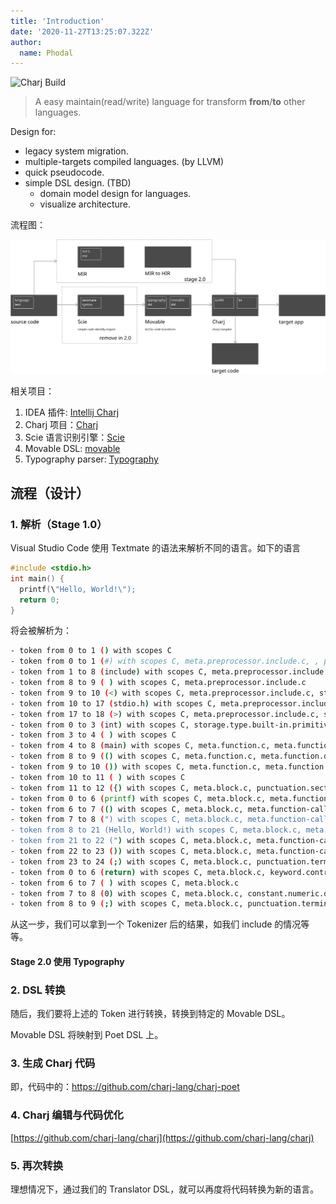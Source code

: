 ```yaml
---
title: 'Introduction'
date: '2020-11-27T13:25:07.322Z'
author:
  name: Phodal
---
```


![Charj Build](https://github.com/charj-lang/charj-poc/workflows/Charj%20Build/badge.svg)

> A easy maintain(read/write) language for transform **from**/**to** other languages.

Design for:

 - legacy system migration.
 - multiple-targets compiled languages. (by LLVM)
 - quick pseudocode.
 - simple DSL design. (TBD)
     - domain model design for languages.
     - visualize architecture.

流程图：

![流程图](https://github.com/charj-lang/arts/blob/master/charj-process.svg?raw=true)

相关项目：

1. IDEA 插件: [Intellij Charj](https://github.com/charj-lang/intellij-charj)
2. Charj 项目：[Charj](https://github.com/charj-lang/charj)
3. Scie 语言识别引擎：[Scie](https://github.com/charj-lang/scie)
4. Movable DSL: [movable](https://github.com/charj-lang/movable)
5. Typography parser: [Typography](https://github.com/charj-lang/movable/tree/master/typography)

## 流程（设计）

### 1. 解析（Stage 1.0）

Visual Studio Code 使用 Textmate 的语法来解析不同的语言。如下的语言

```c
#include <stdio.h>
int main() {
  printf(\"Hello, World!\");
  return 0;
}
```

将会被解析为：

```bash
- token from 0 to 1 () with scopes C
- token from 0 to 1 (#) with scopes C, meta.preprocessor.include.c, , punctuation.definition.directive.c
- token from 1 to 8 (include) with scopes C, meta.preprocessor.include.c,
- token from 8 to 9 ( ) with scopes C, meta.preprocessor.include.c
- token from 9 to 10 (<) with scopes C, meta.preprocessor.include.c, string.quoted.other.lt-gt.include.c, punctuation.definition.string.begin.c
- token from 10 to 17 (stdio.h) with scopes C, meta.preprocessor.include.c, string.quoted.other.lt-gt.include.c
- token from 17 to 18 (>) with scopes C, meta.preprocessor.include.c, string.quoted.other.lt-gt.include.c, punctuation.definition.string.end.c
- token from 0 to 3 (int) with scopes C, storage.type.built-in.primitive.c
- token from 3 to 4 ( ) with scopes C
- token from 4 to 8 (main) with scopes C, meta.function.c, meta.function.definition.parameters.c, entity.name.function.c
- token from 8 to 9 (() with scopes C, meta.function.c, meta.function.definition.parameters.c, punctuation.section.parameters.begin.bracket.round.c
- token from 9 to 10 ()) with scopes C, meta.function.c, meta.function.definition.parameters.c, punctuation.section.parameters.end.bracket.round.c
- token from 10 to 11 ( ) with scopes C
- token from 11 to 12 ({) with scopes C, meta.block.c, punctuation.section.block.begin.bracket.curly.c
- token from 0 to 6 (printf) with scopes C, meta.block.c, meta.function-call.c, entity.name.function.c
- token from 6 to 7 (() with scopes C, meta.block.c, meta.function-call.c, punctuation.section.arguments.begin.bracket.round.c
- token from 7 to 8 (") with scopes C, meta.block.c, meta.function-call.c, string.quoted.double.c, punctuation.definition.string.begin.c
- token from 8 to 21 (Hello, World!) with scopes C, meta.block.c, meta.function-call.c, string.quoted.double.c
- token from 21 to 22 (") with scopes C, meta.block.c, meta.function-call.c, string.quoted.double.c, punctuation.definition.string.end.c
- token from 22 to 23 ()) with scopes C, meta.block.c, meta.function-call.c, punctuation.section.arguments.end.bracket.round.c
- token from 23 to 24 (;) with scopes C, meta.block.c, punctuation.terminator.statement.c
- token from 0 to 6 (return) with scopes C, meta.block.c, keyword.control.c
- token from 6 to 7 ( ) with scopes C, meta.block.c
- token from 7 to 8 (0) with scopes C, meta.block.c, constant.numeric.decimal.c
- token from 8 to 9 (;) with scopes C, meta.block.c, punctuation.terminator.statement.c
```

从这一步，我们可以拿到一个 Tokenizer 后的结果，如我们 include 的情况等等。

#### Stage 2.0 使用 Typography

### 2. DSL 转换

随后，我们要将上述的 Token 进行转换，转换到特定的 Movable DSL。

Movable DSL 将映射到 Poet DSL 上。

### 3. 生成 Charj 代码

即，代码中的：https://github.com/charj-lang/charj-poet

### 4. Charj 编辑与代码优化

[https://github.com/charj-lang/charj](https://github.com/charj-lang/charj)

### 5. 再次转换

理想情况下，通过我们的 Translator DSL，就可以再度将代码转换为新的语言。

